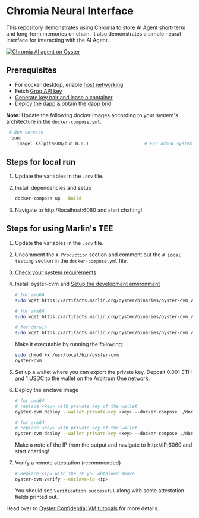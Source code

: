 # Chromia Neural Interface

This repository demonstrates using Chromia to store AI Agent short-term and long-term memories on chain. It also demonstrates a simple neural interface for interacting with the AI Agent.

[![Chromia AI agent on Oyster](https://res.cloudinary.com/marcomontalbano/image/upload/v1742238254/video_to_markdown/images/google-drive--1gPEI9PtRptOj7zSK4d__MnPtUqpCpGXZ-c05b58ac6eb4c4700831b2b3070cd403.jpg)](https://drive.google.com/file/d/1gPEI9PtRptOj7zSK4d__MnPtUqpCpGXZ/view?usp=sharing "Chromia AI agent on Oyster")

## Prerequisites
- For docker desktop, enable [host networking](https://docs.docker.com/engine/network/drivers/host/#docker-desktop)
- Fetch [Groq API key](https://console.groq.com/keys)
- [Generate key pair and lease a container](https://docs.chromia.com/intro/getting-started/testnet/getting-started#step-1-obtain-a-container-for-your-dapp)
- [Deploy the dapp & obtain the dapp brid](https://docs.chromia.com/intro/getting-started/testnet/getting-started#step-2-deploy-your-dapp)

**Note:** Update the following docker images according to your system's architecture in the `docker-compose.yml`:
  ```sh
   # Bun service
    bun:
      image: kalpita888/bun:0.0.1                     # For arm64 system use kalpita888/bun_arm64:0.0.1 and for amd64 system use kalpita888/bun:0.0.1
  ```
  
## Steps for local run
1. Update the variables in the `.env` file.

2. Install dependencies and setup
   ```sh
   docker-compose up --build
   ```

3. Navigate to http://localhost:6060 and start chatting!

## Steps for using Marlin's TEE
1. Update the variables in the `.env` file.

2. Uncomment the `# Production` section and comment out the `# Local testing` section in the `docker-compose.yml` file.

3. [Check your system requirements](https://docs.marlin.org/oyster/build-cvm/tutorials/)

4. Install oyster-cvm and [Setup the development environment](https://docs.marlin.org/oyster/build-cvm/tutorials/setup#run-the-doctor-command)
   ```sh 
   # for amd64
   sudo wget https://artifacts.marlin.org/oyster/binaries/oyster-cvm_v2.0.0_linux_amd64 -O /usr/local/bin/oyster-cvm

   # for arm64
   sudo wget https://artifacts.marlin.org/oyster/binaries/oyster-cvm_v2.0.0_linux_arm64 -O /usr/local/bin/oyster-cvm

   # for darwin
   sudo wget https://artifacts.marlin.org/oyster/binaries/oyster-cvm_v2.0.1_darwin_arm64 -O /usr/local/bin/oyster-cvm
   ```
   Make it executable by running the following:
   ```sh
   sudo chmod +x /usr/local/bin/oyster-cvm
   oyster-cvm
   ```

5. Set up a wallet where you can export the private key. Deposit 0.001 ETH and 1 USDC to the wallet on the Arbitrum One network.

6. Deploy the enclave image 
   ```sh
   # for amd64
   # replace <key> with private key of the wallet
   oyster-cvm deploy --wallet-private-key <key> --docker-compose ./docker-compose.yml --instance-type c6a.2xlarge --region ap-south-1 --operator 0xe10Fa12f580e660Ecd593Ea4119ceBC90509D642 --duration-in-minutes 20 --pcr-preset base/blue/v1.0.0/amd64 --init-params 'bun/.env:1:1:file:./.env' --image-url https://artifacts.marlin.org/oyster/eifs/base-blue_v1.0.0_linux_amd64.eif

   # for arm64
   # replace <key> with private key of the wallet
   oyster-cvm deploy --wallet-private-key <key> --docker-compose ./docker-compose.yml --instance-type c6g.2xlarge --region ap-south-1 --operator 0xe10Fa12f580e660Ecd593Ea4119ceBC90509D642 --duration-in-minutes 20 --pcr-preset base/blue/v1.0.0/arm64 --init-params 'bun/.env:1:1:file:./.env' --image-url https://artifacts.marlin.org/oyster/eifs/base-blue_v1.0.0_linux_arm64.eif
   ```
   Make a note of the IP from the output and navigate to http://IP:6060 and start chatting!

7. Verify a remote attestation (recommended)
   ```sh
   # Replace <ip> with the IP you obtained above
   oyster-cvm verify --enclave-ip <ip> 
   ```
   You should see `Verification successful` along with some attestation fields printed out.

Head over to [Oyster Confidential VM tutorials](https://docs.marlin.org/oyster/build-cvm/tutorials/) for more details.
